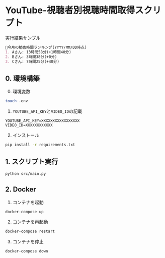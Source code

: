 # YouTube-視聴者別視聴時間取得スクリプト
実行結果サンプル
```md
🥇今月の勉強時間ランキング(YYYY/MM/DD時点)
1. Aさん: 13時間58分(+1時間40分)
2. Bさん: 3時間38分(+0分)
3. Cさん: 7時間25分(+40分)
```

## 0. 環境構築
0. 環境変数
```bash
touch .env
```
1. `YOUTUBE_API_KEY`と`VIDEO_ID`の記載
```plaintext
YOUTUBE_API_KEY=XXXXXXXXXXXXXXXXX
VIDEO_ID=XXXXXXXXXXXX
```
2. インストール
```bash
pip install -r requirements.txt
```

## 1. スクリプト実行
```bash
python src/main.py
```

## 2. Docker
1. コンテナを起動
```bash
docker-compose up
```
2. コンテナを再起動
```bash
docker-compose restart
```
3. コンテナを停止
```bash
docker-compose down
```